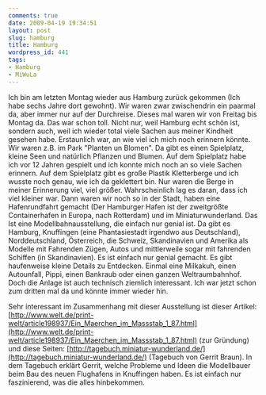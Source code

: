 ```yaml
---
comments: true
date: 2009-04-19 19:34:51
layout: post
slug: hamburg
title: Hamburg
wordpress_id: 441
tags:
- Hamburg
- MiWuLa
---
```


Ich bin am letzten Montag wieder aus Hamburg zurück gekommen (Ich habe sechs Jahre dort gewohnt). Wir waren zwar zwischendrin ein paarmal da, aber immer nur auf der Durchreise. Dieses mal waren wir von Freitag bis Montag da. Das war schon toll. Nicht nur, weil Hamburg echt schön ist, sondern auch, weil ich wieder total viele Sachen aus meiner Kindheit gesehen habe. Erstaunlich war, an wie viel ich mich noch erinnern könnte. Wir waren z.B. im Park "Planten un Blomen". Da gibt es einen Spielplatz, kleine Seen und natürlich Pflanzen und Blumen. Auf dem Spielplatz habe ich vor 12 Jahren gespielt und ich konnte mich noch an so viele Sachen erinnern.
Auf dem Spielplatz gibt es große Plastik Kletterberge und ich wusste noch genau, wie ich da geklettert bin. Nur waren die Berge in meiner Erinnerung viel, viel größer. Wahrscheinlich lag es daran, dass ich viel kleiner war. Dann waren wir noch so in der Stadt, haben eine Hafenrundfahrt gemacht (Der Hamburger Hafen ist der zweitgrößte Containerhafen in Europa, nach Rotterdam) und im Miniaturwunderland. Das Ist eine Modellbahnausstellung, die einfach nur genial ist. Da gibt es Hamburg, Knuffingen (eine Phantasiestadt irgendwo aus Deutschland), Norddeutschland, Österreich, die Schweiz, Skandinavien und Amerika als Modelle mit Fahrenden Zügen, Autos und mittlerweile sogar mit fahrenden Schiffen (in Skandinavien). Es ist einfach nur genial gemacht. Es gibt haufenweise kleine Details zu Entdecken. Einmal eine Milkakuh, einen Autounfall, Pippi, einen Bankraub oder einen ganzen Weltraumbahnhof. Doch die Anlage ist auch technisch ziemlich interessant. Ich war jetzt schon zum dritten mal da und könnte immer wieder hin.

Sehr interessant im Zusammenhang mit dieser Ausstellung ist dieser Artikel: [http://www.welt.de/print-welt/article198937/Ein_Maerchen_im_Massstab_1_87.html](http://www.welt.de/print-welt/article198937/Ein_Maerchen_im_Massstab_1_87.html) (zur Gründung) und diese Seiten: [http://tagebuch.miniatur-wunderland.de/](http://tagebuch.miniatur-wunderland.de/) (Tagebuch von Gerrit Braun). In dem Tagebuch erklärt Gerrit, welche Probleme und Ideen die Modellbauer beim Bau des neuen Flughafens in Knuffingen haben. Es ist einfach nur faszinierend, was die alles hinbekommen.
